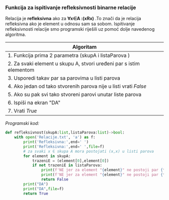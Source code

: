 ###  Funkcija za ispitivanje refleksivnosti binarne relacije 
Relacija je **refleksivna** ako za **∀x∈A :(xRx)** .To znači da je relacija refleksivna ako je element u odnosu sam sa sobom. 
Ispitivanje refleksivnosti relacije smo programski riješili uz pomoć dolje navedenog algoritma. 


| Algoritam                                                                         |
| --------------------------------------------------------------------------------- |
| 1. Funkcija prima 2 parametra (skupA i listaParova )                              |
| 2. Za svaki element u skupu A, stvori uređeni par s istim elementom |
| 3. Usporedi takav par sa parovima u listi parova                                  |
| 4. Ako jedan od tako stvorenih parova nije u listi vrati *False*                    |
| 5. Ako su pak svi tako stvoreni parovi unutar liste parova                        |
| 6.  Ispiši na ekran "DA"                                                                               |
| 7.  Vrati *True*                                                                            |

*Programski kod:*
```python
def refleksivnost(skupA:list,listaParova:list)->bool:
    with open('Relacije.txt', 'a') as f:
        print('Refleksivna:',end=' ')
        print('Refleksivna:',end=' ',file=f)
        # za svaki x ∈ skupa A mora postojati (x,x) u listi parova 
        for element in skupA:
            trazeniE = (element[0],element[0])
            if not trazeniE in listaParova:
                print(f'NE jer za element "{element}" ne postoji par {formatStr(trazeniE)} unutar liste parova')
                print(f'NE jer za element "{element}" ne postoji par {formatStr(trazeniE)} unutar liste parova',file=f)
                return False
        print("DA")
        print("DA",file=f)
        return True
```
